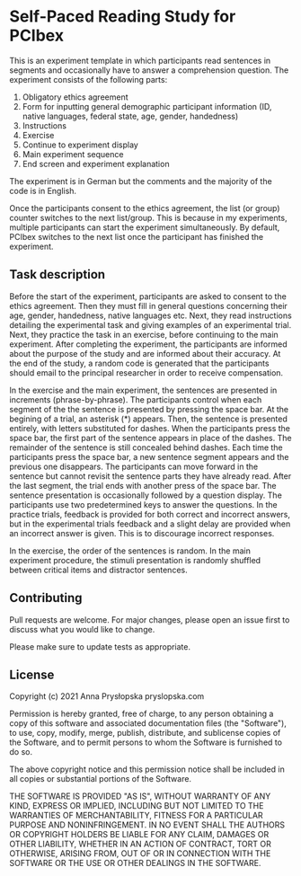# Self-Paced Reading Study for PCIbex

This is an experiment template in which participants read sentences in segments
and occasionally have to answer a comprehension question. The experiment 
consists of the following parts:

1. Obligatory ethics agreement
2. Form for inputting general demographic participant information (ID, native
languages, federal state, age, gender, handedness)
3. Instructions
4. Exercise
5. Continue to experiment display
6. Main experiment sequence
7. End screen and experiment explanation

The experiment is in German but the comments and the majority of the code is in 
English.

Once the participants consent to the ethics agreement, the list (or group) 
counter switches to the next list/group. This is because in my experiments, 
multiple participants can start the experiment simultaneously. By default, PCIbex
switches to the next list once the participant has finished the experiment.

## Task description

Before the start of the experiment, participants are asked to consent to the
ethics agreement. Then they must fill in general questions concerning their age,
 gender, handedness, native languages etc. Next, they read instructions 
detailing the experimental task and giving examples of an experimental trial. 
Next, they practice the task in an exercise, before continuing to the main 
experiment. After completing the experiment, the participants are informed about 
the purpose of the study and are informed about their accuracy. At the end of 
the study, a random code is generated that the participants should email to the 
principal researcher in order to receive compensation.

In the exercise and the main experiment, the sentences are presented in 
increments (phrase-by-phrase). 
The participants control when each segment of the the sentence is presented by 
pressing the space bar. At the begining of a trial, an asterisk (\*) appears. 
Then, the sentence is presented entirely, with letters substituted for dashes. 
When the participants press the space bar, the first part of the sentence 
appears in place of the dashes. The remainder of the sentence is still concealed 
behind dashes. Each time the participants press the space bar, a new sentence 
segment appears and the previous one disappears. The participants can move 
forward in the sentence but cannot revisit the sentence parts they have already 
read. After the last segment, the trial ends with another press of the space bar. 
The sentence presentation is occasionally followed by a question display. The 
participants use two predetermined keys to answer the questions. In the practice 
trials, feedback is provided for both correct and incorrect answers, but in the 
experimental trials feedback and a slight delay are provided when an incorrect 
answer is given. This is to discourage incorrect responses.

In the exercise, the order of the sentences is random. In the main experiment 
procedure, the stimuli presentation is randomly shuffled between critical items
and distractor sentences.


## Contributing

Pull requests are welcome. For major changes, please open an issue first to 
discuss what you would like to change.

Please make sure to update tests as appropriate.

## License

Copyright (c) 2021 Anna Prysłopska pryslopska.com

Permission is hereby granted, free of charge, to any person obtaining a copy
of this software and associated documentation files (the "Software"), to use, 
copy, modify, merge, publish, distribute, and sublicense copies of the Software,
and to permit persons to whom the Software is furnished to do so.

The above copyright notice and this permission notice shall be included in all
copies or substantial portions of the Software.

THE SOFTWARE IS PROVIDED "AS IS", WITHOUT WARRANTY OF ANY KIND, EXPRESS OR
IMPLIED, INCLUDING BUT NOT LIMITED TO THE WARRANTIES OF MERCHANTABILITY,
FITNESS FOR A PARTICULAR PURPOSE AND NONINFRINGEMENT. IN NO EVENT SHALL THE
AUTHORS OR COPYRIGHT HOLDERS BE LIABLE FOR ANY CLAIM, DAMAGES OR OTHER
LIABILITY, WHETHER IN AN ACTION OF CONTRACT, TORT OR OTHERWISE, ARISING FROM,
OUT OF OR IN CONNECTION WITH THE SOFTWARE OR THE USE OR OTHER DEALINGS IN THE
SOFTWARE.
